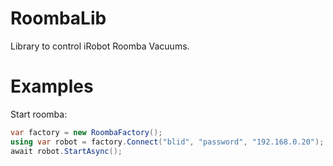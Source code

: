 # RoombaLib

Library to control iRobot Roomba Vacuums.

# Examples

Start roomba:

```c#
var factory = new RoombaFactory();
using var robot = factory.Connect("blid", "password", "192.168.0.20");
await robot.StartAsync();
```
